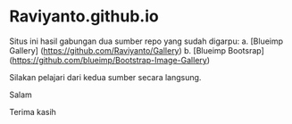 # Raviyanto.github.io
Situs ini hasil gabungan dua sumber repo yang sudah digarpu:
    a. [Blueimp Gallery] (https://github.com/Raviyanto/Gallery)
    b. [Blueimp Bootsrap] (https://github.com/blueimp/Bootstrap-Image-Gallery)

Silakan pelajari dari kedua sumber secara langsung.

Salam

Terima kasih
